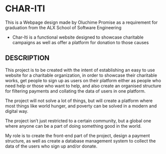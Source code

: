 # CHAR-ITI

This is a Webpage design made by Oluchime Promise as a requirement for graduation from the ALX School of Software Engineering

* Char-Iti is a functional website designed to showcase charitable campaigns as well as offer a platform for donation to those causes

## DESCRIPTION ##

This project is to be created with the intent of establishing an easy to use website for a charitable organization, in order to showcase their charitable works, get people to sign up as users on their platform either as people who need help or those who want to help, and also create an organised structure for filtering payments and collating the data of users in one platform.

The project will not solve a lot of things, but will create a platform where most things like world hunger, and poverty can be solved in a modern and digital way.

The project isn’t just restricted to a certain community, but a global one where anyone can be a part of doing something good in the world.

My role is to create the front-end part of the project, design a payment structure, as well as create a database management system to collect the data of the users who sign up and/or donate.

